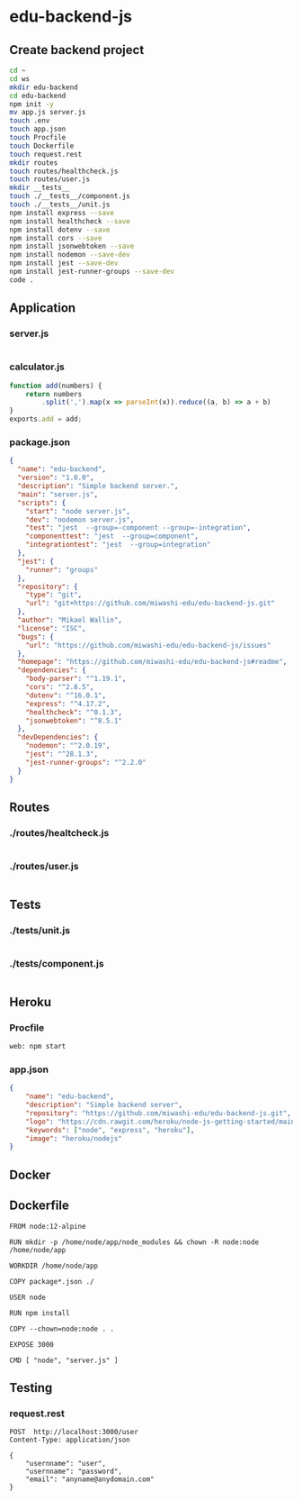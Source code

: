 # edu-backend-js

## Create backend project

``` bash
cd ~
cd ws
mkdir edu-backend
cd edu-backend
npm init -y
mv app.js server.js
touch .env
touch app.json
touch Procfile
touch Dockerfile
touch request.rest
mkdir routes
touch routes/healthcheck.js
touch routes/user.js
mkdir __tests__
touch ./__tests__/component.js
touch ./__tests__/unit.js
npm install express --save
npm install healthcheck --save
npm install dotenv --save
npm install cors --save
npm install jsonwebtoken --save
npm install nodemon --save-dev
npm install jest --save-dev
npm install jest-runner-groups --save-dev
code .
```

## Application

### server.js
```js

```

### calculator.js
```js
function add(numbers) {
    return numbers
        .split(',').map(x => parseInt(x)).reduce((a, b) => a + b)
}
exports.add = add;
```

### package.json
```json
{
  "name": "edu-backend",
  "version": "1.0.0",
  "description": "Simple backend server.",
  "main": "server.js",
  "scripts": {
    "start": "node server.js",
    "dev": "nodemon server.js",
    "test": "jest  --group=-component --group=-integration",
    "componenttest": "jest  --group=component",
    "integrationtest": "jest  --group=integration"
  },
  "jest": {
    "runner": "groups"
  },
  "repository": {
    "type": "git",
    "url": "git+https://github.com/miwashi-edu/edu-backend-js.git"
  },
  "author": "Mikael Wallin",
  "license": "ISC",
  "bugs": {
    "url": "https://github.com/miwashi-edu/edu-backend-js/issues"
  },
  "homepage": "https://github.com/miwashi-edu/edu-backend-js#readme",
  "dependencies": {
    "body-parser": "^1.19.1",
    "cors": "^2.8.5",
    "dotenv": "^16.0.1",
    "express": "^4.17.2",
    "healthcheck": "^0.1.3",
    "jsonwebtoken": "^8.5.1"
  },
  "devDependencies": {
    "nodemon": "^2.0.19",
    "jest": "^28.1.3",
    "jest-runner-groups": "^2.2.0"
  }
}
```

## Routes
### ./routes/healtcheck.js
```js
```

### ./routes/user.js
```js
```
## Tests

### ./__tests__/unit.js
```js
```
### ./__tests__/component.js
```js
```
## Heroku

### Procfile
```bash
web: npm start
```

### app.json
```json
{
    "name": "edu-backend",
    "description": "Simple backend server",
    "repository": "https://github.com/miwashi-edu/edu-backend-js.git",
    "logo": "https://cdn.rawgit.com/heroku/node-js-getting-started/main/public/node.svg",
    "keywords": ["node", "express", "heroku"],
    "image": "heroku/nodejs"
}
```

## Docker

## Dockerfile
```docker
FROM node:12-alpine

RUN mkdir -p /home/node/app/node_modules && chown -R node:node /home/node/app

WORKDIR /home/node/app

COPY package*.json ./

USER node

RUN npm install

COPY --chown=node:node . .

EXPOSE 3000

CMD [ "node", "server.js" ]
```

## Testing

### request.rest

```
POST  http://localhost:3000/user
Content-Type: application/json

{
    "usernname": "user",
    "usernname": "password",
    "email": "anyname@anydomain.com"
}
```
